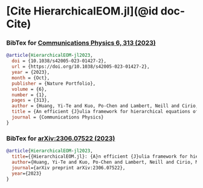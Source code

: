 # [Cite HierarchicalEOM.jl](@id doc-Cite)

### BibTex for [Communications Physics 6, 313 (2023)](https://doi.org/10.1038/s42005-023-01427-2)
```bib
@article{HierarchicalEOM-jl2023,
  doi = {10.1038/s42005-023-01427-2},
  url = {https://doi.org/10.1038/s42005-023-01427-2},
  year = {2023},
  month = {Oct},
  publisher = {Nature Portfolio},
  volume = {6},
  number = {1},
  pages = {313},
  author = {Huang, Yi-Te and Kuo, Po-Chen and Lambert, Neill and Cirio, Mauro and Cross, Simon and Yang, Shen-Liang and Nori, Franco and Chen, Yueh-Nan},
  title = {An efficient {J}ulia framework for hierarchical equations of motion in open quantum systems},
  journal = {Communications Physics}
}
```

### BibTex for [arXiv:2306.07522 (2023)](https://doi.org/10.48550/arXiv.2306.07522)
```bib
@article{HierarchicalEOM-jl2023,
  title={{HierarchicalEOM.jl}: {A}n efficient {J}ulia framework for hierarchical equations of motion in open quantum systems},
  author={Huang, Yi-Te and Kuo, Po-Chen and Lambert, Neill and Cirio, Mauro and Cross, Simon and Yang, Shen-Liang and Nori, Franco and Chen, Yueh-Nan},
  journal={arXiv preprint arXiv:2306.07522},
  year={2023}
}
```